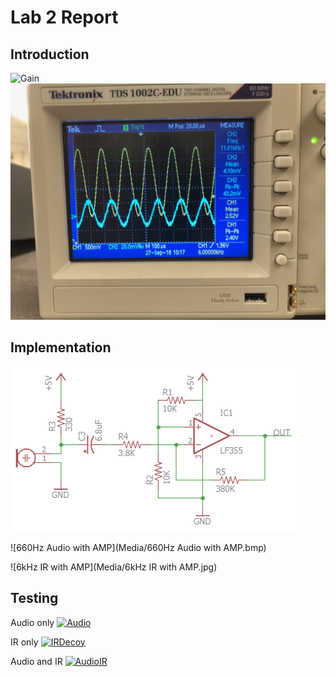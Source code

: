 # Lab 2 Report

## Introduction
![Gain](ECE3400-Team15/Lab2/Media/Gain.JPG)
![Gain](Gain.jpg)


## Implementation
![AmpSchematic](Media/AmpSchematic.PNG)





![660Hz Audio with AMP](Media/660Hz Audio with AMP.bmp)


![6kHz IR with AMP](Media/6kHz IR with AMP.jpg)

## Testing
Audio only
[![Audio](http://img.youtube.com/vi/_ZcNHMHUNOg/0.jpg)](http://www.youtube.com/watch?v=_ZcNHMHUNOg)

IR only
[![IRDecoy](http://img.youtube.com/vi/bU6DcMbJmxA/0.jpg)](http://www.youtube.com/watch?v=bU6DcMbJmxA)

Audio and IR
[![AudioIR](http://img.youtube.com/vi/3XAn1rwMJDE/0.jpg)](http://www.youtube.com/watch?v=3XAn1rwMJDE)


